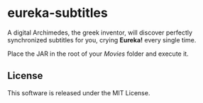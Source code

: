 
# eureka-subtitles

A digital Archimedes, the greek inventor, will discover perfectly synchronized subtitles for you,
 crying __Eureka!__ every single time.

Place the JAR in the root of your _Movies_ folder and execute it.



## License

This software is released under the MIT License.
